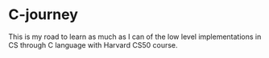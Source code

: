 # C-journey
This is my road to learn as much as I can of the low level implementations in CS through C language with Harvard CS50 course. 
